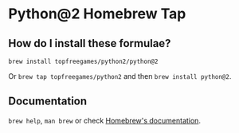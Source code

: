 # Python@2 Homebrew Tap

## How do I install these formulae?

`brew install topfreegames/python2/python@2`

Or `brew tap topfreegames/python2` and then `brew install python@2`.

## Documentation

`brew help`, `man brew` or check [Homebrew's documentation](https://docs.brew.sh).
